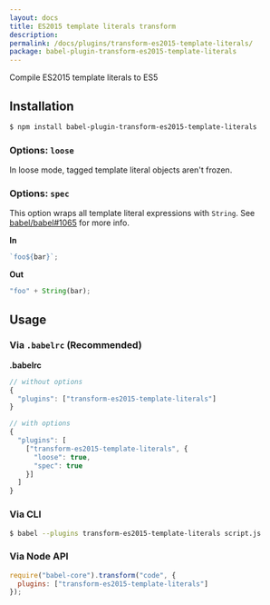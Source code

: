 ```yaml
---
layout: docs
title: ES2015 template literals transform
description:
permalink: /docs/plugins/transform-es2015-template-literals/
package: babel-plugin-transform-es2015-template-literals
---
```


Compile ES2015 template literals to ES5

## Installation

```sh
$ npm install babel-plugin-transform-es2015-template-literals
```

### Options: `loose`

In loose mode, tagged template literal objects aren't frozen.

### Options: `spec`

This option wraps all template literal expressions with `String`. See [babel/babel#1065](https://github.com/babel/babel/issues/1065) for more info.

**In**

```javascript
`foo${bar}`;
```

**Out**

```javascript
"foo" + String(bar);
```

## Usage

### Via `.babelrc` (Recommended)

**.babelrc**

```js
// without options
{
  "plugins": ["transform-es2015-template-literals"]
}

// with options
{
  "plugins": [
    ["transform-es2015-template-literals", {
      "loose": true,
      "spec": true
    }]
  ]
}
```

### Via CLI

```sh
$ babel --plugins transform-es2015-template-literals script.js
```

### Via Node API

```javascript
require("babel-core").transform("code", {
  plugins: ["transform-es2015-template-literals"]
});
```

